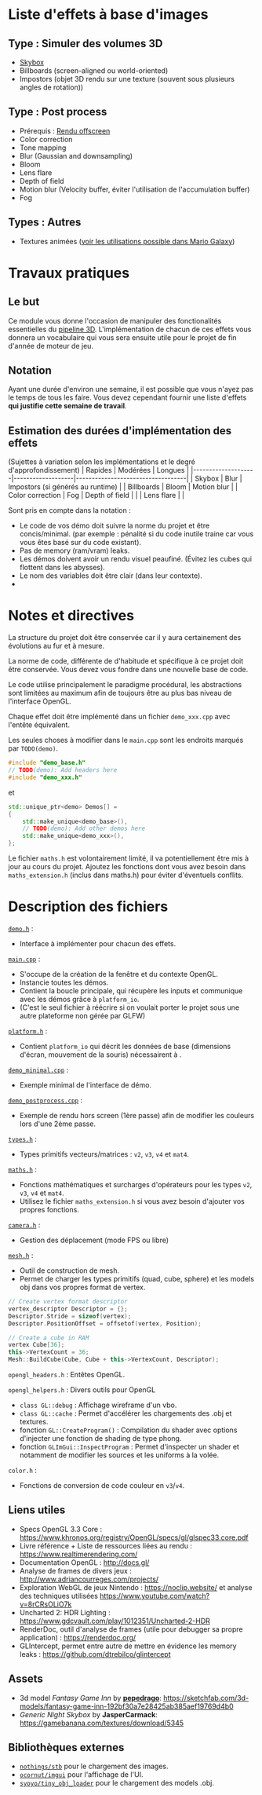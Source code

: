 
# Liste d'effets à base d'images

## Type : Simuler des volumes 3D
- [Skybox](cards/skybox.md)
- Billboards (screen-aligned ou world-oriented)
- Impostors (objet 3D rendu sur une texture (souvent sous plusieurs angles de rotation))

## Type : Post process
- Prérequis : [Rendu offscreen](cards/postprocessing.md)
- Color correction
- Tone mapping
- Blur (Gaussian and downsampling)
- Bloom
- Lens flare
- Depth of field
- Motion blur (Velocity buffer, éviter l'utilisation de l'accumulation buffer)
- Fog

## Types : Autres
- Textures animées ([voir les utilisations possible dans Mario Galaxy](https://www.youtube.com/watch?v=8rCRsOLiO7k))

# Travaux pratiques

## Le but

Ce module vous donne l'occasion de manipuler des fonctionalités essentielles du [pipeline 3D](https://en.wikipedia.org/wiki/Graphics_pipeline). L'implémentation de chacun de ces effets vous donnera un vocabulaire qui vous sera ensuite utile pour le projet de fin d'année de moteur de jeu.

## Notation

Ayant une durée d'environ une semaine, il est possible que vous n'ayez pas le temps de tous les faire. Vous devez cependant fournir une liste d'effets **____**qui justifie cette semaine de travail**____**.

## Estimation des durées d'implémentation des effets
(Sujettes à variation selon les implémentations et le degré d'approfondissement)
| Rapides            | Modérées          | Longues                           |
|--------------------|-------------------|-----------------------------------|
| Skybox             | Blur              | Impostors (si générés au runtime) |
| Billboards         | Bloom             | Motion blur                       |
| Color correction   | Fog               | Depth of field                    |
|                    | Lens flare        |                                   |

Sont pris en compte dans la notation :
- Le code de vos démo doit suivre la norme du projet et être concis/minimal. (par exemple : pénalité si du code inutile traine car vous vous êtes basé sur du code existant).
- Pas de memory (ram/vram) leaks.
- Les démos doivent avoir un rendu visuel peaufiné. (Évitez les cubes qui flottent dans les abysses).
- Le nom des variables doit être clair (dans leur contexte).
- 

# Notes et directives

La structure du projet doit être conservée car il y aura certainement des évolutions au fur et à mesure.

La norme de code, différente de d'habitude et spécifique à ce projet doit être conservée. Vous devez vous fondre dans une nouvelle base de code.

Le code utilise principalement le paradigme procédural, les abstractions sont limitées au maximum afin de toujours être au plus bas niveau de l'interface OpenGL. 

Chaque effet doit être implémenté dans un fichier `demo_xxx.cpp` avec l'entête équivalent.

Les seules choses à modifier dans le `main.cpp` sont les endroits marqués par `TODO(demo)`.

```c++
#include "demo_base.h"
// TODO(demo): Add headers here
#include "demo_xxx.h"
```
et
```c++
std::unique_ptr<demo> Demos[] = 
{
    std::make_unique<demo_base>(),
    // TODO(demo): Add other demos here
    std::make_unique<demo_xxx>(),
};
```

Le fichier `maths.h` est volontairement limité, il va potentiellement être mis à jour au cours du projet. Ajoutez les fonctions dont vous avez besoin dans `maths_extension.h` (inclus dans maths.h) pour éviter d'éventuels conflits.

# Description des fichiers

[```demo.h```](src/demo.h) :
- Interface à implémenter pour chacun des effets.

[```main.cpp```](src/main.cpp) : 
- S'occupe de la création de la fenêtre et du contexte OpenGL.
- Instancie toutes les démos.
- Contient la boucle principale, qui récupère les inputs et communique avec les démos grâce à ```platform_io```.
- (C'est le seul fichier à réécrire  si on voulait porter le projet sous une autre plateforme non gérée par GLFW)

[```platform.h```](src/platform.h) :
- Contient ```platform_io``` qui décrit les données de base (dimensions d'écran, mouvement de la souris) nécessairent à .

[```demo_minimal.cpp```](src/demo_minimal.cpp) :
- Exemple minimal de l'interface de démo.

[```demo_postprocess.cpp```](src/demo_minimal.cpp) :
- Exemple de rendu hors screen (1ère passe) afin de modifier les couleurs lors d'une 2ème passe.

[```types.h```](src/types.h) :
- Types primitifs vecteurs/matrices : ```v2```, ```v3```, ```v4``` et ```mat4```.

[```maths.h```](src/maths.h) :
- Fonctions mathématiques et surcharges d'opérateurs pour les types ```v2```, ```v3```, ```v4``` et ```mat4```.
- Utilisez le fichier ```maths_extension.h``` si vous avez besoin d'ajouter vos propres fonctions.

[```camera.h```](src/camera.h) :
- Gestion des déplacement (mode FPS ou libre)

[```mesh.h```](src/mesh.h) :
- Outil de construction de mesh.
- Permet de charger les types primitifs (quad, cube, sphere) et les models obj dans vos propres format de vertex.


``` c++
// Create vertex format descriptor
vertex_descriptor Descriptor = {};
Descriptor.Stride = sizeof(vertex);
Descriptor.PositionOffset = offsetof(vertex, Position);

// Create a cube in RAM
vertex Cube[36];
this->VertexCount = 36;
Mesh::BuildCube(Cube, Cube + this->VertexCount, Descriptor);
```

```opengl_headers.h``` : Entêtes OpenGL.

```opengl_helpers.h``` : Divers outils pour OpenGL
- ```class GL::debug``` : Affichage wireframe d'un vbo.
- ```class GL::cache``` : Permet d'accélérer les chargements des .obj et textures.
- fonction ```GL::CreateProgram()``` : Compilation du shader avec options d'injecter une fonction de shading de type phong.
- fonction ```GLImGui::InspectProgram``` : Permet d'inspecter un shader et notamment de modifier les sources et les uniforms à la volée.

```color.h``` :
- Fonctions de conversion de code couleur en ```v3```/```v4```.

## Liens utiles
- Specs OpenGL 3.3 Core : https://www.khronos.org/registry/OpenGL/specs/gl/glspec33.core.pdf
- Livre référence + Liste de ressources liées au rendu : https://www.realtimerendering.com/
- Documentation OpenGL : http://docs.gl/
- Analyse de frames de divers jeux : http://www.adriancourreges.com/projects/
- Exploration WebGL de jeux Nintendo : https://noclip.website/ et analyse des techniques utilisées https://www.youtube.com/watch?v=8rCRsOLiO7k
- Uncharted 2: HDR Lighting : https://www.gdcvault.com/play/1012351/Uncharted-2-HDR
- RenderDoc, outil d'analyse de frames (utile pour debugger sa propre application) : https://renderdoc.org/
- GLIntercept, permet entre autre de mettre en évidence les memory leaks : https://github.com/dtrebilco/glintercept 

## Assets
- 3d model *Fantasy Game Inn* by [**pepedrago**](https://sketchfab.com/pepedrago): https://sketchfab.com/3d-models/fantasy-game-inn-192bf30a7e28425ab385aef19769d4b0
- *Generic Night Skybox* by **JasperCarmack**: https://gamebanana.com/textures/download/5345

## Bibliothèques externes
- [```nothings/stb```]() pour le chargement des images.
- [```ocornut/imgui```](https://github.com/ocornut/imgui) pour l'affichage de l'UI.
- [```syoyo/tiny_obj_loader```](https://github.com/syoyo/tinyobjloader) pour le chargement des models .obj.